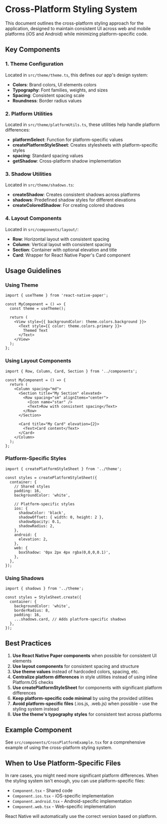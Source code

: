 # Cross-Platform Styling System

This document outlines the cross-platform styling approach for the application, designed to maintain consistent UI across web and mobile platforms (iOS and Android) while minimizing platform-specific code.

## Key Components

### 1. Theme Configuration
Located in `src/theme/theme.ts`, this defines our app's design system:
- **Colors**: Brand colors, UI elements colors
- **Typography**: Font families, weights, and sizes 
- **Spacing**: Consistent spacing scale
- **Roundness**: Border radius values

### 2. Platform Utilities
Located in `src/theme/platformUtils.ts`, these utilities help handle platform differences:
- **platformSelect**: Function for platform-specific values
- **createPlatformStyleSheet**: Creates stylesheets with platform-specific styles
- **spacing**: Standard spacing values
- **getShadow**: Cross-platform shadow implementation

### 3. Shadow Utilities
Located in `src/theme/shadows.ts`:
- **createShadow**: Creates consistent shadows across platforms
- **shadows**: Predefined shadow styles for different elevations
- **createColoredShadow**: For creating colored shadows

### 4. Layout Components
Located in `src/components/layout/`:
- **Row**: Horizontal layout with consistent spacing
- **Column**: Vertical layout with consistent spacing
- **Section**: Container with optional elevation and title
- **Card**: Wrapper for React Native Paper's Card component

## Usage Guidelines

### Using Theme
```tsx
import { useTheme } from 'react-native-paper';

const MyComponent = () => {
  const theme = useTheme();
  
  return (
    <View style={{ backgroundColor: theme.colors.background }}>
      <Text style={{ color: theme.colors.primary }}>
        Themed Text
      </Text>
    </View>
  );
};
```

### Using Layout Components
```tsx
import { Row, Column, Card, Section } from '../components';

const MyComponent = () => {
  return (
    <Column spacing="md">
      <Section title="My Section" elevated>
        <Row spacing="sm" alignItems="center">
          <Icon name="star" />
          <Text>Row with consistent spacing</Text>
        </Row>
      </Section>
      
      <Card title="My Card" elevation={2}>
        <Text>Card content</Text>
      </Card>
    </Column>
  );
};
```

### Platform-Specific Styles
```tsx
import { createPlatformStyleSheet } from '../theme';

const styles = createPlatformStyleSheet({
  container: {
    // Shared styles
    padding: 16,
    backgroundColor: 'white',
    
    // Platform-specific styles
    ios: {
      shadowColor: 'black',
      shadowOffset: { width: 0, height: 2 },
      shadowOpacity: 0.1,
      shadowRadius: 2,
    },
    android: {
      elevation: 2,
    },
    web: {
      boxShadow: '0px 2px 4px rgba(0,0,0,0.1)',
    },
  },
});
```

### Using Shadows
```tsx
import { shadows } from '../theme';

const styles = StyleSheet.create({
  container: {
    backgroundColor: 'white',
    borderRadius: 8,
    padding: 16,
    ...shadows.card, // Adds platform-specific shadows
  },
});
```

## Best Practices

1. **Use React Native Paper components** when possible for consistent UI elements
2. **Use layout components** for consistent spacing and structure
3. **Use theme values** instead of hardcoded colors, spacing, etc.
4. **Centralize platform differences** in style utilities instead of using inline Platform.OS checks
5. **Use createPlatformStyleSheet** for components with significant platform differences
6. **Keep platform-specific code minimal** by using the provided utilities
7. **Avoid platform-specific files** (.ios.js, .web.js) when possible - use the styling system instead
8. **Use the theme's typography styles** for consistent text across platforms

## Example Component
See `src/components/CrossPlatformExample.tsx` for a comprehensive example of using the cross-platform styling system.

## When to Use Platform-Specific Files

In rare cases, you might need more significant platform differences. When the styling system isn't enough, you can use platform-specific files:

- `Component.tsx` - Shared code
- `Component.ios.tsx` - iOS-specific implementation  
- `Component.android.tsx` - Android-specific implementation
- `Component.web.tsx` - Web-specific implementation

React Native will automatically use the correct version based on platform.